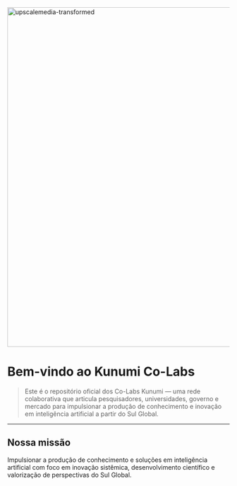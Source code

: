 <img width="3072" height="768" alt="upscalemedia-transformed" src="https://github.com/user-attachments/assets/7d94484e-af3f-4f83-b23b-7dfa599b239b" />

# Bem-vindo ao Kunumi Co-Labs

> Este é o repositório oficial dos Co-Labs Kunumi — uma rede colaborativa que articula pesquisadores, universidades, governo e mercado para impulsionar a produção de conhecimento e inovação em inteligência artificial a partir do Sul Global.

---
## Nossa missão

Impulsionar a produção de conhecimento e soluções em inteligência artificial com foco em inovação sistêmica, desenvolvimento científico e valorização de perspectivas do Sul Global.

